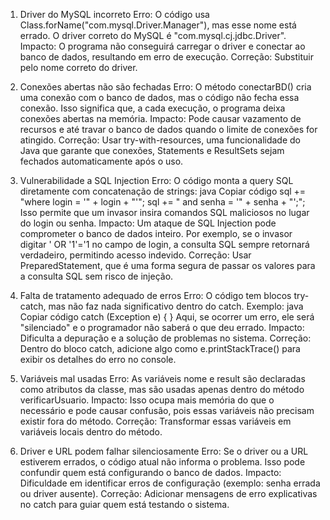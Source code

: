 1. Driver do MySQL incorreto
Erro: O código usa Class.forName("com.mysql.Driver.Manager"), mas esse nome está errado. O driver correto do MySQL é "com.mysql.cj.jdbc.Driver".
Impacto: O programa não conseguirá carregar o driver e conectar ao banco de dados, resultando em erro de execução.
Correção: Substituir pelo nome correto do driver.


2. Conexões abertas não são fechadas
Erro: O método conectarBD() cria uma conexão com o banco de dados, mas o código não fecha essa conexão. Isso significa que, a cada execução, o programa deixa conexões abertas na memória.
Impacto: Pode causar vazamento de recursos e até travar o banco de dados quando o limite de conexões for atingido.
Correção: Usar try-with-resources, uma funcionalidade do Java que garante que conexões, Statements e ResultSets sejam fechados automaticamente após o uso.

3. Vulnerabilidade a SQL Injection
Erro: O código monta a query SQL diretamente com concatenação de strings:
java
Copiar código
sql += "where login = '" + login + "'";
sql += " and senha = '" + senha + "';";
Isso permite que um invasor insira comandos SQL maliciosos no lugar do login ou senha.
Impacto: Um ataque de SQL Injection pode comprometer o banco de dados inteiro. Por exemplo, se o invasor digitar ' OR '1'='1 no campo de login, a consulta SQL sempre retornará verdadeiro, permitindo acesso indevido.
Correção: Usar PreparedStatement, que é uma forma segura de passar os valores para a consulta SQL sem risco de injeção.

4. Falta de tratamento adequado de erros
Erro: O código tem blocos try-catch, mas não faz nada significativo dentro do catch. Exemplo:
java
Copiar código
catch (Exception e) { }
Aqui, se ocorrer um erro, ele será "silenciado" e o programador não saberá o que deu errado.
Impacto: Dificulta a depuração e a solução de problemas no sistema.
Correção: Dentro do bloco catch, adicione algo como e.printStackTrace() para exibir os detalhes do erro no console.

5. Variáveis mal usadas
Erro: As variáveis nome e result são declaradas como atributos da classe, mas são usadas apenas dentro do método verificarUsuario.
Impacto: Isso ocupa mais memória do que o necessário e pode causar confusão, pois essas variáveis não precisam existir fora do método.
Correção: Transformar essas variáveis em variáveis locais dentro do método.

6. Driver e URL podem falhar silenciosamente
Erro: Se o driver ou a URL estiverem errados, o código atual não informa o problema. Isso pode confundir quem está configurando o banco de dados.
Impacto: Dificuldade em identificar erros de configuração (exemplo: senha errada ou driver ausente).
Correção: Adicionar mensagens de erro explicativas no catch para guiar quem está testando o sistema.

